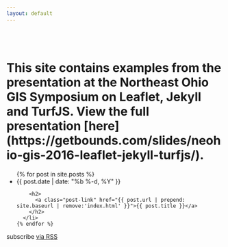 ```yaml
---
layout: default
---
```


<div class="home">
  <br /><br />
  <h1>This site contains examples from the presentation at the Northeast Ohio GIS Symposium on Leaflet, Jekyll and TurfJS. View the full presentation [here](https://getbounds.com/slides/neohio-gis-2016-leaflet-jekyll-turfjs/).</h1>

  <ul class="post-list">
    {% for post in site.posts %}
      <li>
        <span class="post-meta">{{ post.date | date: "%b %-d, %Y" }}</span>

        <h2>
          <a class="post-link" href="{{ post.url | prepend: site.baseurl | remove:'index.html' }}">{{ post.title }}</a>
        </h2>
      </li>
    {% endfor %}
  </ul>

  <p class="rss-subscribe">subscribe <a href="{{ "/feed.xml" | prepend: site.baseurl }}">via RSS</a></p>

</div>
